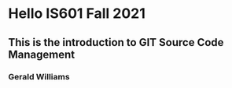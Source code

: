 # Hello IS601 Fall 2021
## This is the introduction to GIT Source Code Management
### Gerald Williams
